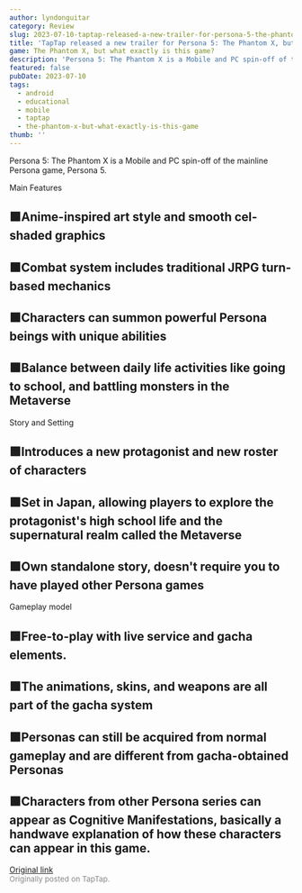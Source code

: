 ```yaml
---
author: lyndonguitar
category: Review
slug: 2023-07-10-taptap-released-a-new-trailer-for-persona-5-the-phantom-x-but-what-exactly-is-this-game
title: 'TapTap released a new trailer for Persona 5: The Phantom X, but what exactly is this game?'
game: The Phantom X, but what exactly is this game?
description: 'Persona 5: The Phantom X is a Mobile and PC spin-off of the mainline Persona game, Persona 5.'
featured: false
pubDate: 2023-07-10
tags:
  - android
  - educational
  - mobile
  - taptap
  - the-phantom-x-but-what-exactly-is-this-game
thumb: ''
---
```


Persona 5: The Phantom X is a Mobile and PC spin-off of the mainline Persona game, Persona 5.

Main Features


## 🟩Anime-inspired art style and smooth cel-shaded graphics


## 🟩Combat system includes traditional JRPG turn-based mechanics


## 🟩Characters can summon powerful Persona beings with unique abilities


## 🟩Balance between daily life activities like going to school, and battling monsters in the Metaverse

Story and Setting


## 🟩Introduces a new protagonist and new roster of characters


## 🟩Set in Japan, allowing players to explore the protagonist's high school life and the supernatural realm called the Metaverse


## 🟩Own standalone story, doesn't require you to have played other Persona games

Gameplay model


## 🟩Free-to-play with live service and gacha elements.


## 🟩The animations, skins, and weapons are all part of the gacha system


## 🟩Personas can still be acquired from normal gameplay and are different from gacha-obtained Personas


## 🟩Characters from other Persona series can appear as Cognitive Manifestations, basically a handwave explanation of how these characters can appear in this game.

[Original link](https://m.taptap.io/post/5979888?share_id=2db07dea1854&utm_medium=share&utm_source=discord)<br><span style="font-size: 0.95em; color: #888;">Originally posted on TapTap.</span>